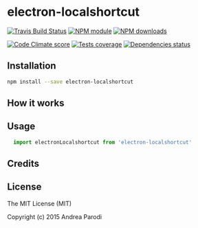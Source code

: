 # electron-localshortcut



[![Travis Build Status](https://img.shields.io/travis/parro-it/electron-localshortcut.svg)](http://travis-ci.org/parro-it/electron-localshortcut)
[![NPM module](https://img.shields.io/npm/v/electron-localshortcut.svg)](https://npmjs.org/package/electron-localshortcut)
[![NPM downloads](https://img.shields.io/npm/dt/electron-localshortcut.svg)](https://npmjs.org/package/electron-localshortcut)

[![Code Climate score](https://img.shields.io/codeclimate/github/parro-it/electron-localshortcut.svg)](https://codeclimate.com/github/parro-it/electron-localshortcut)
[![Tests coverage](https://img.shields.io/codeclimate/coverage/github/parro-it/electron-localshortcut.svg)](https://codeclimate.com/github/parro-it/electron-localshortcut)
[![Dependencies status](https://img.shields.io/requires/github/parro-it/electron-localshortcut.svg)](https://requires.io/github/parro-it/electron-localshortcut/requirements/?branch=master)

## Installation

```bash
npm install --save electron-localshortcut
```

## How it works

## Usage

```javascript
  import electronLocalshortcut from 'electron-localshortcut'
```

## Credits

## License
The MIT License (MIT)

Copyright (c) 2015 Andrea Parodi



